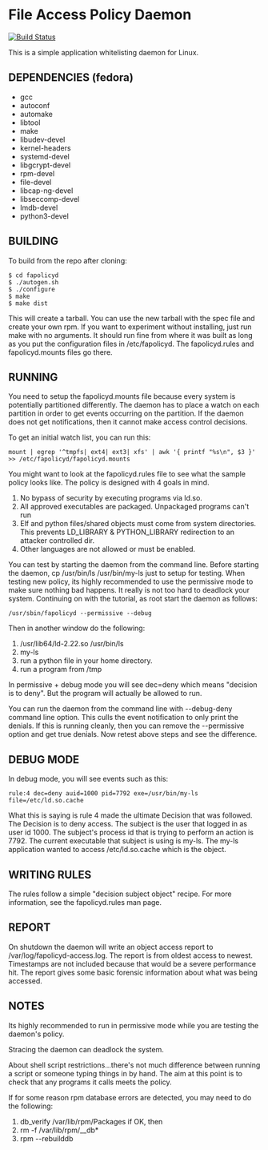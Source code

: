 File Access Policy Daemon
=========================

[![Build Status](https://travis-ci.com/linux-application-whitelisting/fapolicyd.svg?branch=master)](https://travis-ci.com/linux-application-whitelisting/fapolicyd)

This is a simple application whitelisting daemon for Linux.

DEPENDENCIES (fedora)
---------------------
* gcc
* autoconf
* automake
* libtool
* make
* libudev-devel
* kernel-headers
* systemd-devel
* libgcrypt-devel
* rpm-devel
* file-devel
* libcap-ng-devel
* libseccomp-devel
* lmdb-devel
* python3-devel

BUILDING
--------
To build from the repo after cloning:

```
$ cd fapolicyd
$ ./autogen.sh
$ ./configure
$ make
$ make dist
```

This will create a tarball. You can use the new tarball with the spec file
and create your own rpm. If you want to experiment without installing, just
run make with no arguments. It should run fine from where it was built as
long as you put the configuration files in /etc/fapolicyd. The fapolicyd.rules
and fapolicyd.mounts files go there.


RUNNING
-------
You need to setup the fapolicyd.mounts file because every system
is potentially partitioned differently. The daemon has to place a watch
on each partition in order to get events occurring on the partition.
If the daemon does not get notifications, then it cannot make access
control decisions.

To get an initial watch list, you can run this:

```
mount | egrep '^tmpfs| ext4| ext3| xfs' | awk '{ printf "%s\n", $3 }' >> /etc/fapolicyd/fapolicyd.mounts
```

You might want to look at the fapolicyd.rules file to see what the sample
policy looks like. The policy is designed with 4 goals in mind.

1. No bypass of security by executing programs via ld.so.
2. All approved executables are packaged. Unpackaged programs can't run
3. Elf and python files/shared objects must come from system directories.
This prevents LD_LIBRARY & PYTHON_LIBRARY redirection to an attacker
controlled dir.
4. Other languages are not allowed or must be enabled.

You can test by starting the daemon from the command line. Before starting
the daemon, cp /usr/bin/ls /usr/bin/my-ls just to setup for testing. When
testing new policy, its highly recommended to use the permissive mode to
make sure nothing bad happens. It really is not too hard to deadlock your
system. Continuing on with the tutorial, as root start the daemon as follows:
```
/usr/sbin/fapolicyd --permissive --debug
```
Then in another window do the following:

1. /usr/lib64/ld-2.22.so /usr/bin/ls
2. my-ls
3. run a python file in your home directory.
4. run a program from /tmp

In permissive + debug mode you will see dec=deny which means
"decision is to deny". But the program will actually be allowed to run.

You can run the daemon from the command line with --debug-deny command
line option. This culls the event notification to only print the denials.
If this is running cleanly, then you can remove the --permissive option
and get true denials. Now retest above steps and see the difference.


DEBUG MODE
----------
In debug mode, you will see events such as this:

```
rule:4 dec=deny auid=1000 pid=7792 exe=/usr/bin/my-ls file=/etc/ld.so.cache
```

What this is saying is rule 4 made the ultimate Decision that was followed.
The Decision is to deny access. The subject is the user that logged in as
user id 1000. The subject's process id that is trying to perform an action
is 7792. The current executable that subject is using is my-ls. The my-ls
application wanted to access /etc/ld.so.cache which is the object.


WRITING RULES
-------------
The rules follow a simple "decision subject object" recipe. For more
information, see the fapolicyd.rules man page.


REPORT
------
On shutdown the daemon will write an object access report to
/var/log/fapolicyd-access.log. The report is from oldest access to newest.
Timestamps are not included because that would be a severe performance hit.
The report gives some basic forensic information about what was being accessed.


NOTES
-----
Its highly recommended to run in permissive mode while you are testing the
daemon's policy.

Stracing the daemon can deadlock the system.

About shell script restrictions...there's not much difference between
running a script or someone typing things in by hand. The aim at this
point is to check that any programs it calls meets the policy.

If for some reason rpm database errors are detected, you may need to do
the following:

1. db_verify /var/lib/rpm/Packages
if OK, then
2. rm -f /var/lib/rpm/__db*
3. rpm --rebuilddb

